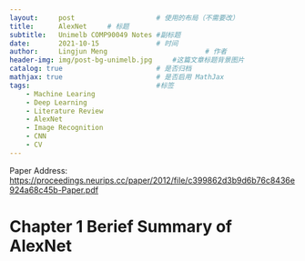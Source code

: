 ```yaml
---
layout:     post   				    # 使用的布局（不需要改）
title:      AlexNet   	# 标题 
subtitle:   Unimelb COMP90049 Notes #副标题
date:       2021-10-15 				# 时间
author:     Lingjun Meng 						# 作者
header-img: img/post-bg-unimelb.jpg 	#这篇文章标题背景图片
catalog: true 						# 是否归档
mathjax: true                       # 是否启用 MathJax
tags:								#标签
    - Machine Learing
    - Deep Learning
    - Literature Review
    - AlexNet
	- Image Recognition
	- CNN
	- CV
---
```

Paper Address: https://proceedings.neurips.cc/paper/2012/file/c399862d3b9d6b76c8436e924a68c45b-Paper.pdf

# Chapter 1 Berief Summary of AlexNet

